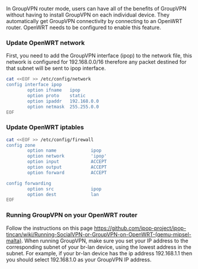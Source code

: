 In GroupVPN router mode, users can have all of the benefits of GroupVPN without having to install GroupVPN on each individual device. They automatically get GroupVPN connectivity by connecting to an OpenWRT router. OpenWRT needs to be configured to enable this feature.

### Update OpenWRT network

First, you need to add the GroupVPN interface (ipop) to the network file, this network is configured for 192.168.0.0/16 therefore any packet destined for that subnet will be sent to ipop interface.

```bash
cat <<EOF >> /etc/config/network
config interface ipop
        option ifname   ipop
        option proto    static
        option ipaddr   192.168.0.0
        option netmask  255.255.0.0
EOF
```

### Update OpenWRT iptables

```bash
cat <<EOF >> /etc/config/firewall
config zone
        option name             ipop
        option network          'ipop'
        option input            ACCEPT
        option output           ACCEPT
        option forward          ACCEPT

config forwarding
        option src              ipop
        option dest             lan
EOF
```

### Running GroupVPN on your OpenWRT router
Follow the instructions on this page https://github.com/ipop-project/ipop-tincan/wiki/Running-SocialVPN-or-GroupVPN-on-OpenWRT-(qemu-mipsel-malta). When running GroupVPN, make sure you set your IP address to the corresponding subnet of your br-lan device, using the lowest address in the subnet. For example, if your br-lan device has the ip address 192.168.1.1 then you should select 192.168.1.0 as your GroupVPN IP address.